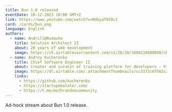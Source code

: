 ```yaml
---
title: Bun 1.0 released
eventDate: 10-12-2023 18:00 GMT+2
link: https://www.youtube.com/watch?v=MdbyaT6F8cI
card: /cards/bun.png
language: English
authors:
  - name: Andrill@Rudavko
    title: Solution Architect II
    about: 20 years of web development
    image: https://v5.airtableusercontent.com/v1/20/20/1694116800000/cRpo0i3CoT5cRzlezZVjyw/Q7Iei15ubLgBkWj3lrOC1hFH-l2eY9EoW6T61kS8Ej1vmHtPhL-ERbhQVTNZkuZlMr77QhT7xTtl-0ikaZKn_A/A3y7ec8xoavIWqYA85cpb_8QuAWJ0PFcDff4zXxrcEo
  - name: Andrey Kucherenko
    title: Chief Software Engineer II
    about: Creator and curator of training platform for developers - https://startupemulator.com/. Math.random() community leader - https://t.me/mathrandomcommunity. Engineer with more than 19 years of experience in IT. For the last 10 years I have been working in EPAM company. Main areas of my professional interest are - javascript based technologies, frontend and backend architecture, mobile development, web development, IoT and hardware development, TDD, CI/CD, DevOps, Databases etc. Open source contributor, author and maintainer of popular copy/paste detector named jscpd. I was born in a family of engineers, that’s why I respect different engineering areas ranging from mechanics to IT.
    image: https://dl.airtable.com/.attachmentThumbnails/cc3372c07562ca4ade6345e8e0dc8890/71e703bb
    links:
      - https://github.com/kucherenko
      - https://startupemulator.com/
      - https://t.me/mathrandomcommunity
---
```


Ad-hock stream about Bun 1.0 release.
